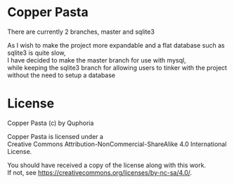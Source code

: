# Copper Pasta

There are currently 2 branches, master and sqlite3  
  
As I wish to make the project more expandable and a flat database such as sqlite3 is quite slow,  
I have decided to make the master branch for use with mysql,  
while keeping the sqlite3 branch for allowing users to tinker with the project without the need to setup a database

# License
  
Copper Pasta (c) by Quphoria  
  
Copper Pasta is licensed under a  
Creative Commons Attribution-NonCommercial-ShareAlike 4.0 International License.  
  
You should have received a copy of the license along with this work.  
If not, see <https://creativecommons.org/licenses/by-nc-sa/4.0/>.  
